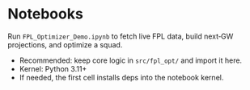 # Notebooks

Run `FPL_Optimizer_Demo.ipynb` to fetch live FPL data, build next‑GW projections, and optimize a squad.

- Recommended: keep core logic in `src/fpl_opt/` and import it here.
- Kernel: Python 3.11+
- If needed, the first cell installs deps into the notebook kernel.
